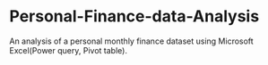 # Personal-Finance-data-Analysis

An analysis of a personal monthly finance dataset using Microsoft Excel(Power query, Pivot table).
